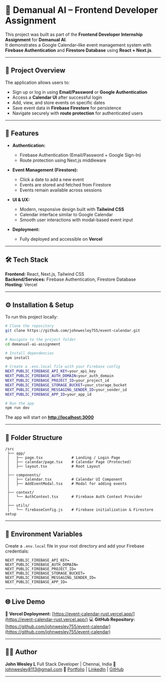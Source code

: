 # 🧠 Demanual AI – Frontend Developer Assignment

This project was built as part of the **Frontend Developer Internship Assignment** for **Demanual AI**.  
It demonstrates a Google Calendar–like event management system with **Firebase Authentication** and **Firestore Database** using **React + Next.js**.

---

## 🚀 Project Overview

The application allows users to:
- Sign up or log in using **Email/Password** or **Google Authentication**
- Access a **Calendar UI** after successful login
- Add, view, and store events on specific dates
- Save event data in **Firebase Firestore** for persistence
- Navigate securely with **route protection** for authenticated users

---

## 🧩 Features

- **Authentication:**  
  - Firebase Authentication (Email/Password + Google Sign-In)  
  - Route protection using Next.js middleware  

- **Event Management (Firestore):**  
  - Click a date to add a new event  
  - Events are stored and fetched from Firestore  
  - Events remain available across sessions  

- **UI & UX:**  
  - Modern, responsive design built with **Tailwind CSS**  
  - Calendar interface similar to Google Calendar  
  - Smooth user interactions with modal-based event input  

- **Deployment:**  
  - Fully deployed and accessible on **Vercel**

---

## 🛠️ Tech Stack

**Frontend:** React, Next.js, Tailwind CSS  
**Backend/Services:** Firebase Authentication, Firestore Database  
**Hosting:** Vercel  

---

## ⚙️ Installation & Setup

To run this project locally:

```bash
# Clone the repository
git clone https://github.com/johnwesley755/event-calendar.git

# Navigate to the project folder
cd demanual-ai-assignment

# Install dependencies
npm install

# Create a .env.local file with your Firebase config
NEXT_PUBLIC_FIREBASE_API_KEY=your_api_key
NEXT_PUBLIC_FIREBASE_AUTH_DOMAIN=your_auth_domain
NEXT_PUBLIC_FIREBASE_PROJECT_ID=your_project_id
NEXT_PUBLIC_FIREBASE_STORAGE_BUCKET=your_storage_bucket
NEXT_PUBLIC_FIREBASE_MESSAGING_SENDER_ID=your_sender_id
NEXT_PUBLIC_FIREBASE_APP_ID=your_app_id

# Run the app
npm run dev
````

The app will start on **[http://localhost:3000](http://localhost:3000)**

---

## 🧾 Folder Structure

```
/src
 ├── app/
 │   ├── page.tsx             # Landing / Login Page
 │   ├── calendar/page.tsx    # Calendar Page (Protected)
 │   ├── layout.tsx           # Root Layout
 │
 ├── components/
 │   ├── Calendar.tsx         # Calendar UI Component
 │   ├── AddEventModal.tsx    # Modal for adding events
 │
 ├── context/
 │   └── AuthContext.tsx      # Firebase Auth Context Provider
 │
 ├── utils/
 │   └── firebaseConfig.js    # Firebase initialization & Firestore setup
```

---

## 🔐 Environment Variables

Create a `.env.local` file in your root directory and add your Firebase credentials:

```
NEXT_PUBLIC_FIREBASE_API_KEY=
NEXT_PUBLIC_FIREBASE_AUTH_DOMAIN=
NEXT_PUBLIC_FIREBASE_PROJECT_ID=
NEXT_PUBLIC_FIREBASE_STORAGE_BUCKET=
NEXT_PUBLIC_FIREBASE_MESSAGING_SENDER_ID=
NEXT_PUBLIC_FIREBASE_APP_ID=
```

---

## 🌐 Live Demo

🔗 **Vercel Deployment:** [https://event-calendar-rust.vercel.app/](https://event-calendar-rust.vercel.app/)
💻 **GitHub Repository:** [https://github.com/johnwesley755/event-calendar](https://github.com/johnwesley755/event-calendar)

---

## 👨‍💻 Author

**John Wesley L**
Full Stack Developer | Chennai, India
📧 [johnwesley8113@gmail.com](mailto:johnwesley8113@gmail.com)
🔗 [Portfolio](https://johnwesley.vercel.app) | [LinkedIn](https://www.linkedin.com/in/john-wesley-6707ab258) | [GitHub](https://github.com/johnwesley755)

---
